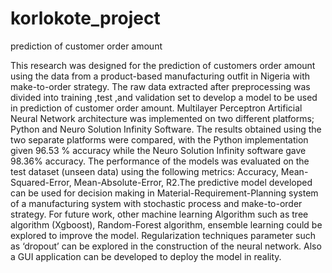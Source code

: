 # korlokote_project
prediction of customer order amount

This research was designed for the prediction of customers order amount using the data from a product-based manufacturing outfit in Nigeria with make-to-order strategy. The raw data extracted  after  preprocessing  was divided  into training ,test ,and validation set to develop a model  to be used  in prediction of  customer  order amount. Multilayer Perceptron Artificial Neural Network architecture was implemented on two different platforms; Python and Neuro Solution Infinity Software. The results obtained using the two separate platforms were compared, with the Python implementation given 96.53 % accuracy while the Neuro Solution Infinity software gave 98.36% accuracy. The performance of the models was evaluated on the test dataset (unseen data) using the following metrics: Accuracy, Mean-Squared-Error, Mean-Absolute-Error, R2.The predictive model developed can be used for decision making in Material-Requirement-Planning system of a manufacturing system with stochastic process and make-to-order strategy.  For future work, other machine learning Algorithm such as tree algorithm (Xgboost), Random-Forest algorithm, ensemble learning could be explored to improve the model. Regularization techniques parameter such as ‘dropout’ can be explored in the construction of the neural network. Also a GUI application can be developed to deploy the model in reality.
